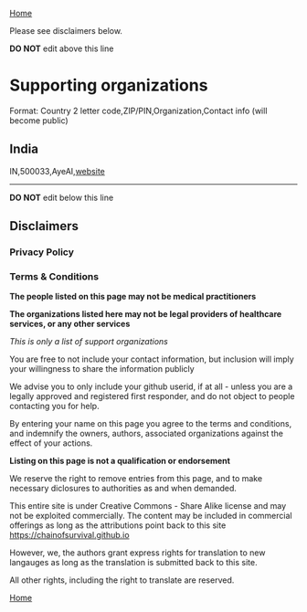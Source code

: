 [Home](https://chainofsurvival.github.io)

Please see disclaimers below.

**DO NOT** edit above this line

# Supporting organizations
Format: Country 2 letter code,ZIP/PIN,Organization,Contact info (will become public)

## India
IN,500033,AyeAI,[website](https://ayeai.xyz/site)


-----------------------------------------
**DO NOT** edit below this line

## Disclaimers
### Privacy Policy
### Terms & Conditions
**The people listed on this page may not be medical practitioners**

**The organizations listed here may not be legal providers of healthcare
services, or any other services**

_This is only a list of support organizations_

You are free to not include your contact information, but inclusion will imply
your willingness to share the information publicly

We advise you to only include your github userid, if at all - unless you
are a legally approved and registered first responder, and do not object to
people contacting you for help.

By entering your name on this page you agree to the terms and conditions,
and indemnify the owners, authors, associated organizations against the 
effect of your actions.

**Listing on this page is not a qualification or endorsement**

We reserve the right to remove entries from this page, and to make necessary
diclosures to authorities as and when demanded.

This entire site is under Creative Commons - Share Alike license and may
not be exploited commercially. The content may be included in commercial 
offerings as long as the attributions point back to this site
https://chainofsurvival.github.io

However, we, the authors grant express rights for translation to new
langauges as long as the translation is submitted back to this site.

All other rights, including the right to translate are reserved.

[Home](https://chainofsurvival.github.io)
